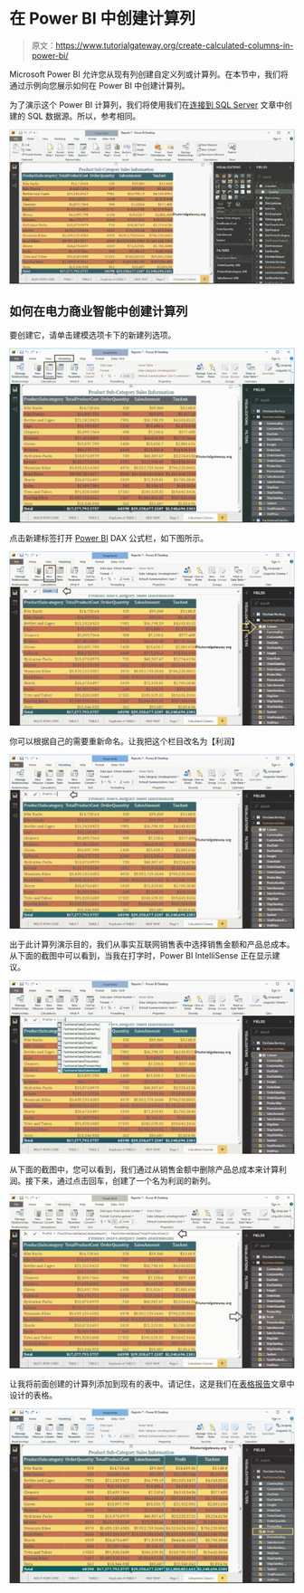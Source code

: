 # 在 Power BI 中创建计算列

> 原文：<https://www.tutorialgateway.org/create-calculated-columns-in-power-bi/>

Microsoft Power BI 允许您从现有列创建自定义列或计算列。在本节中，我们将通过示例向您展示如何在 Power BI 中创建计算列。

为了演示这个 Power BI 计算列，我们将使用我们在[连接到 SQL Server](https://www.tutorialgateway.org/connect-power-bi-to-sql-server/) 文章中创建的 SQL 数据源。所以，参考相同。

![Create Calculated Columns in Power BI 1](img/702bebdbff40130393a7a551c556010c.png)

## 如何在电力商业智能中创建计算列

要创建它，请单击建模选项卡下的新建列选项。

![Create Calculated Columns in Power BI 2](img/4d98bd19d0f06275d25fbc5d53e2c8e1.png)

点击新建标签打开 [Power BI](https://www.tutorialgateway.org/power-bi-tutorial/) DAX 公式栏，如下图所示。

![Create Calculated Columns in Power BI 3](img/630191b5aac61390fdfbec8c660eb635.png)

你可以根据自己的需要重新命名。让我把这个栏目改名为【利润】

![Create Calculated Columns in Power BI 4](img/cd685fd2a0a774e71565c83f0c58d6d7.png)

出于此计算列演示目的，我们从事实互联网销售表中选择销售金额和产品总成本。从下面的截图中可以看到，当我在打字时，Power BI IntelliSense 正在显示建议。

![Create Calculated Columns in Power BI 5](img/1667f1aed7d0ae33dc869c2d9c439552.png)

从下面的截图中，您可以看到，我们通过从销售金额中删除产品总成本来计算利润。接下来，通过点击回车，创建了一个名为利润的新列。

![Create Calculated Columns in Power BI 6](img/eee9875d129bad02b2ad5b7cdab8745f.png)

让我将前面创建的计算列添加到现有的表中。请记住，这是我们在[表格报告](https://www.tutorialgateway.org/create-a-table-in-power-bi/)文章中设计的表格。

![Create Calculated Columns in Power BI 7](img/b1d19e9c8d98b7e5a70053dc9fc8350e.png)